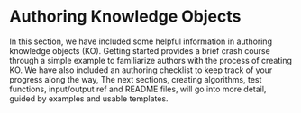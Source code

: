 # Authoring Knowledge Objects

In this section, we have included some helpful information in authoring knowledge objects \(KO\). Getting started provides a brief crash course through a simple example to familiarize authors with the process of creating KO. We have also included an authoring checklist to keep track of your progress along the way, The next sections, creating algorithms, test functions, input/output ref and README files, will go into more detail, guided by examples and usable templates.

